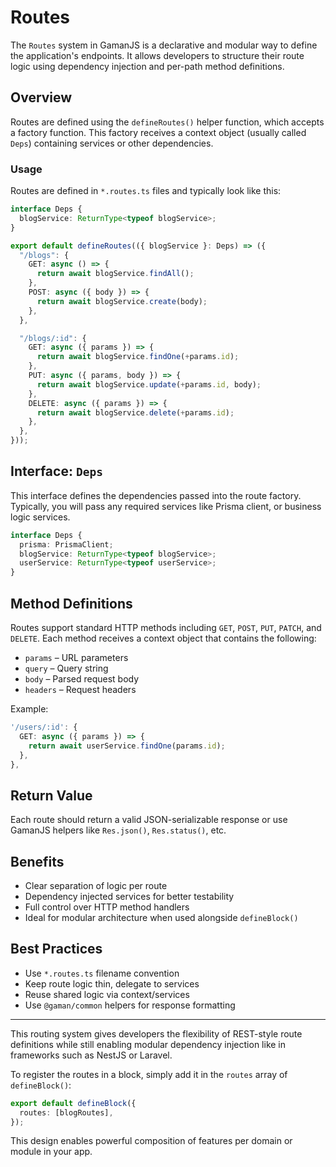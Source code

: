 # Routes

The `Routes` system in GamanJS is a declarative and modular way to define the application's endpoints. It allows developers to structure their route logic using dependency injection and per-path method definitions.

## Overview

Routes are defined using the `defineRoutes()` helper function, which accepts a factory function. This factory receives a context object (usually called `Deps`) containing services or other dependencies.

### Usage

Routes are defined in `*.routes.ts` files and typically look like this:

```ts
interface Deps {
  blogService: ReturnType<typeof blogService>;
}

export default defineRoutes(({ blogService }: Deps) => ({
  "/blogs": {
    GET: async () => {
      return await blogService.findAll();
    },
    POST: async ({ body }) => {
      return await blogService.create(body);
    },
  },

  "/blogs/:id": {
    GET: async ({ params }) => {
      return await blogService.findOne(+params.id);
    },
    PUT: async ({ params, body }) => {
      return await blogService.update(+params.id, body);
    },
    DELETE: async ({ params }) => {
      return await blogService.delete(+params.id);
    },
  },
}));
```

## Interface: `Deps`

This interface defines the dependencies passed into the route factory. Typically, you will pass any required services like Prisma client, or business logic services.

```ts
interface Deps {
  prisma: PrismaClient;
  blogService: ReturnType<typeof blogService>;
  userService: ReturnType<typeof userService>;
}
```

## Method Definitions

Routes support standard HTTP methods including `GET`, `POST`, `PUT`, `PATCH`, and `DELETE`. Each method receives a context object that contains the following:

- `params` – URL parameters
- `query` – Query string
- `body` – Parsed request body
- `headers` – Request headers

Example:

```ts
'/users/:id': {
  GET: async ({ params }) => {
    return await userService.findOne(params.id);
  },
},
```

## Return Value

Each route should return a valid JSON-serializable response or use GamanJS helpers like `Res.json()`, `Res.status()`, etc.

## Benefits

- Clear separation of logic per route
- Dependency injected services for better testability
- Full control over HTTP method handlers
- Ideal for modular architecture when used alongside `defineBlock()`

## Best Practices

- Use `*.routes.ts` filename convention
- Keep route logic thin, delegate to services
- Reuse shared logic via context/services
- Use `@gaman/common` helpers for response formatting

---

This routing system gives developers the flexibility of REST-style route definitions while still enabling modular dependency injection like in frameworks such as NestJS or Laravel.

To register the routes in a block, simply add it in the `routes` array of `defineBlock()`:

```ts
export default defineBlock({
  routes: [blogRoutes],
});
```

This design enables powerful composition of features per domain or module in your app.

